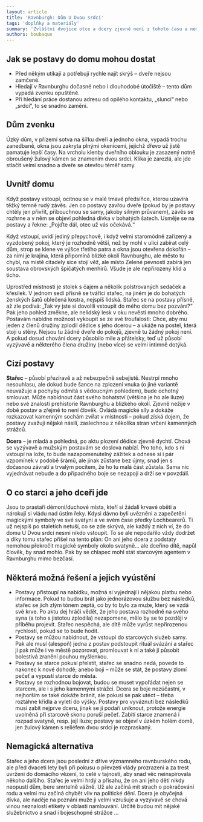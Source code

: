 ```yaml
---
layout: article
title: 'Ravnburgh: Dům U Dvou srdcí'
tags: 'doplňky a materiály'
summary: 'Zvláštní dvojice otce a dcery zjevně není z tohoto času a nemůže opustit svůj dům. Otec dá postavám podivnou nabídku: mají přímo před jeho zraky zplodit s dychtivou dcerou rodině dědice.'
authors: boubaque
---
```


## Jak se postavy do domu mohou dostat

- Před někým utíkají a potřebují rychle najít skrýš – dveře nejsou zamčené.
- Hledají v Ravnburghu dočasné nebo i dlou­hodobé útočiště – tento dům vypadá zven­ku opuštěně.
- Při hledání práce dostanou adresu od opilého kontaktu, „sluncí“ nebo „srdcí“, to se snadno zamění.

## Dům zvenku

Úzký dům, v přízemí sotva na šířku dveří a jednoho okna, vypadá trochu zanedbaně, okna jsou zakryta plnými okenicemi, jejichž dřevo už jistě pamatuje lepší časy. Na vrcholu klenby dveřního oblouku je zasazený notně obroušený žulový kámen se znamením dvou srdcí. Klika je zarezlá, ale jde stlačit velmi snadno a dveře se otevřou téměř samy.

## Uvnitř domu

Když postavy vstoupí, ocitnou se v malé tmavé předsíňce, kterou uzavírá těžký temně rudý závěs. Jen co postavy zavřou dveře (pokud by je postavy chtěly jen přivřít, přibouchnou se samy, jakoby silným průvanem), závěs se rozhrne a v něm se objeví pohledná dívka v bohatých šatech. Usměje se na postavy a řekne: „Pojďte dál, otec už vás očekává.“

Když vstoupí, uvidí jediný přepychově, i když velmi staromódně zařízený a vyzdobený pokoj, který je rozhodně větší, než by mohl v ulici zabírat celý dům, strop se klene ve výšce třetího patra a okna jsou otevřena dokořán – za nimi je krajina, která připomíná blízké okolí Ravnburghu, ale město tu chybí, na místě citadely sice stojí věž, ale místo Zelené pevnosti zabírá jen soustava obrovských špičatých menhirů. Všude je ale nepřirozený klid a ticho.

Uprostřed místnosti je stolek s čajem a několik polstrovaných sedaček a křesílek. V jednom sedí přísně se tvářící stařec, na jiném je do bohatých ženských šatů oblečená kostra, nejspíš lidská. Stařec se na postavy přísně, až zle podívá: „Tak vy jste si dovolili vstoupit do mého domu bez pozvání?“ Pak jeho pohled změkne, ale nelidský lesk v oku nevěstí mnoho dobrého. Postavám nabídne možnost vykoupit se ze své troufalosti: Chce, aby mu jeden z členů družiny zplodil dědice s jeho dcerou – a ukáže na postel, která stojí u stěny. Nejsou tu žádné dveře do pokojů, zjevně tu žádný pokoj není. A pokud dosud chování dcery působilo mile a přátelsky, teď už působí vyzývavě a některého člena družiny (nebo více) se velmi intimně dotýká.

## Cizí postavy

__Stařec__ – působí přezíravě a až nebezpečně sebejistě. Nestrpí mnoho nesouhlasu, ale dokud bude šance na zplození vnuka (o jiné variantě neuvažuje a pochyby odmítá s vědoucným pohledem), bude ochotný smlouvat. Může nabídnout část svého bohatství (většina je ho ale iluze) nebo své znalosti prehistorie Ravnburghu a blízkého okolí. Zjevně nežije v době postav a zřejmě to není člověk. Ovládá magické síly a dokáže rozkazovat kamenným sochám zvířat v místnosti – pokud získá dojem, že postavy zvažují nějaké násilí, zaslechnou z několika stran vrčení kamenných strážců.

__Dcera__ – je mladá a pohledná, po aktu plození dědice zjevně dychtí. Chová se vyzývavě a mužským postavám se doslova nabízí. Pro toho, kdo s ní vstoupí na lože, to bude nazapomenutelný zážitek a odnese si i pár vzpomínek v podobě šrámů, ale jinak zůstane bez újmy, snad jen s dočasnou závratí a trvalým pocitem, že ho tu malá část zůstala. Sama nic vyjednávat nebude a do případného boje se nezapojí a drží se v povzdálí.

## O co starci a jeho dceři jde

Jsou to prastaří démoni/duchové místa, kteří si žádali krvavé oběti a nárokují si vládu nad ústím řeky. Kdysi dávno byli uvězněni a zapečetěni magickými symboly ve své svatyni a ve svém čase předky Lochbearerů. Ti už nejspíš po staletích netuší, co se zde skrývá, ale každý z nich ví, že do domu U Dvou srdcí nesmí nikdo vstoupit. To se ale nepodařilo vždy dodržet a díky tomu stařec přišel na tento plán: On ani jeho dcera z podstaty nemohou překročit magické symboly okolo svatyně... ale dceřino dítě, napůl člověk, by snad mohlo. Pak by se chlapec mohl stát starcovým agentem v Ravnburghu mimo bezčasí.

## Některá možná řešení a jejich vyústění

- Postavy přistoupí na nabídku, možná si vyjednají i nějakou platbu nebo informace. Pokud to budou brát jako jednorázovou službu bez následků, stařec se jich zlým tónem zeptá, co by to bylo za muže, který se vzdá své krve. Po aktu dej hráči vědět, že jeho postava rozhodně na svého syna (a toho s jistotou zplodila) nezapomene, mělo by se to později v příběhu projevit. Stařec nespěchá, ale dítě může vyrůst nepřirozenou rychlostí, pokud se to bude hodit.
- Postavy se můžou nabídnout, že vstoupí do starcových služeb samy. Pak ale musí (alespoň) jedna z postav podstoupit rituál svázání a stařec ji pak může i ve městě pozorovat, promlouvat k ní a také jí působit bolestivá zranění pouhou myšlenkou.
- Postavy se starce pokusí přelstít, stařec se snadno nedá, povede to nakonec k nové dohodě; anebo boji – může se stát, že postavy zlomí pečeť a vypustí starce do města.
- Postavy se rozhodnou bojovat, budou se muset vypořádat nejen se starcem, ale i s jeho kamennými strážci. Dcera se boje nezúčastní, v nejhorším se také dokáže bránit, ale pokusí se pak utéct – třeba roztáhne křídla a vyletí do výšky. Postavy pro vyváznutí bez následků musí zabít nejprve dceru, jinak se jí podaří uniknout, protože energie uvolněná při starcově skonu poruší pečeť. Zabití starce znamená i rozpad svatyně, resp. její iluze; postavy se objeví v úzkém holém domě, jen žulový kámen s reliéfem dvou srdcí je rozpraskaný.

## Nemagická alternativa

Stařec a jeho dcera jsou poslední z dříve významného ravnburského rodu, ale před dvaceti lety byli při pokusu o převzetí vlády prozrazeni a za trest uvrženi do domácího vězení, to celé v tajnosti, aby snad věc neinspirovala někoho dalšího. Stařec je velmi hrdý a přísahu, že on ani jeho děti nikdy neopustí dům, bere smrtelně vážně. Už ale začíná mít strach o pokračování rodu a velmi mu začíná chybět vliv na politické dění. Dcera je obyčejná dívka, ale naděje na poznání muže ji velmi vzrušuje a vyzývavě se chová vinou neznalosti etikety v oblasti namlouvání. Určitě budou mít nějaké služebnictvo a snad i bojeschopné strážce …
